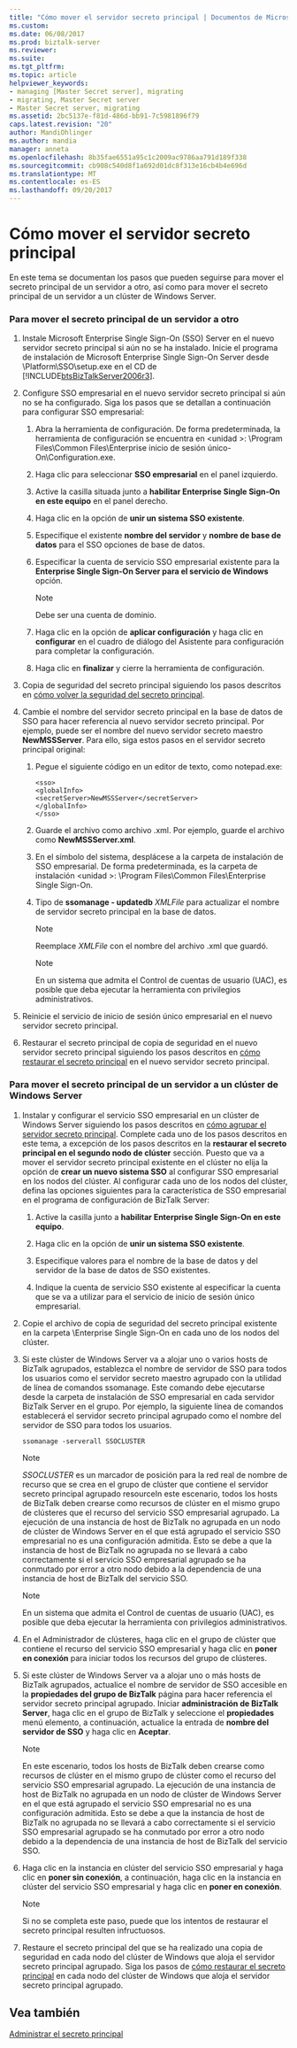 ```yaml
---
title: "Cómo mover el servidor secreto principal | Documentos de Microsoft"
ms.custom: 
ms.date: 06/08/2017
ms.prod: biztalk-server
ms.reviewer: 
ms.suite: 
ms.tgt_pltfrm: 
ms.topic: article
helpviewer_keywords:
- managing [Master Secret server], migrating
- migrating, Master Secret server
- Master Secret server, migrating
ms.assetid: 2bc5137e-f81d-486d-bb91-7c5981896f79
caps.latest.revision: "20"
author: MandiOhlinger
ms.author: mandia
manager: anneta
ms.openlocfilehash: 8b35fae6551a95c1c2009ac9786aa791d189f338
ms.sourcegitcommit: cb908c540d8f1a692d01dc8f313e16cb4b4e696d
ms.translationtype: MT
ms.contentlocale: es-ES
ms.lasthandoff: 09/20/2017
---
```

# <a name="how-to-move-the-master-secret-server"></a>Cómo mover el servidor secreto principal
En este tema se documentan los pasos que pueden seguirse para mover el secreto principal de un servidor a otro, así como para mover el secreto principal de un servidor a un clúster de Windows Server.  
  
### <a name="to-move-the-master-secret-from-one-server-to-another-server"></a>Para mover el secreto principal de un servidor a otro  
  
1.  Instale Microsoft Enterprise Single Sign-On (SSO) Server en el nuevo servidor secreto principal si aún no se ha instalado. Inicie el programa de instalación de Microsoft Enterprise Single Sign-On Server desde \Platform\SSO\setup.exe en el CD de [!INCLUDE[btsBizTalkServer2006r3](../includes/btsbiztalkserver2006r3-md.md)].  
  
2.  Configure SSO empresarial en el nuevo servidor secreto principal si aún no se ha configurado. Siga los pasos que se detallan a continuación para configurar SSO empresarial:  
  
    1.  Abra la herramienta de configuración. De forma predeterminada, la herramienta de configuración se encuentra en \<unidad >: \Program Files\Common Files\Enterprise inicio de sesión único-On\Configuration.exe.  
  
    2.  Haga clic para seleccionar **SSO empresarial** en el panel izquierdo.  
  
    3.  Active la casilla situada junto a **habilitar Enterprise Single Sign-On en este equipo** en el panel derecho.  
  
    4.  Haga clic en la opción de **unir un sistema SSO existente**.  
  
    5.  Especifique el existente **nombre del servidor** y **nombre de base de datos** para el SSO opciones de base de datos.  
  
    6.  Especificar la cuenta de servicio SSO empresarial existente para la **Enterprise Single Sign-On Server para el servicio de Windows** opción.  
  
        > [!NOTE]
        >  Debe ser una cuenta de dominio.  
  
    7.  Haga clic en la opción de **aplicar configuración** y haga clic en **configurar** en el cuadro de diálogo del Asistente para configuración para completar la configuración.  
  
    8.  Haga clic en **finalizar** y cierre la herramienta de configuración.  
  
3.  Copia de seguridad del secreto principal siguiendo los pasos descritos en [cómo volver la seguridad del secreto principal](../core/how-to-back-up-the-master-secret.md).  
  
4.  Cambie el nombre del servidor secreto principal en la base de datos de SSO para hacer referencia al nuevo servidor secreto principal. Por ejemplo, puede ser el nombre del nuevo servidor secreto maestro **NewMSSServer**. Para ello, siga estos pasos en el servidor secreto principal original:  
  
    1.  Pegue el siguiente código en un editor de texto, como notepad.exe:  
  
        ```  
        <sso>  
        <globalInfo>  
        <secretServer>NewMSSServer</secretServer>  
        </globalInfo>  
        </sso>  
        ```  
  
    2.  Guarde el archivo como archivo .xml. Por ejemplo, guarde el archivo como **NewMSSServer.xml**.  
  
    3.  En el símbolo del sistema, desplácese a la carpeta de instalación de SSO empresarial. De forma predeterminada, es la carpeta de instalación \<unidad >: \Program Files\Common Files\Enterprise Single Sign-On.  
  
    4.  Tipo de **ssomanage - updatedb** *XMLFile* para actualizar el nombre de servidor secreto principal en la base de datos.  
  
        > [!NOTE]
        >  Reemplace *XMLFile* con el nombre del archivo .xml que guardó.  
  
        > [!NOTE]
        >  En un sistema que admita el Control de cuentas de usuario (UAC), es posible que deba ejecutar la herramienta con privilegios administrativos.  
  
5.  Reinicie el servicio de inicio de sesión único empresarial en el nuevo servidor secreto principal.  
  
6.  Restaurar el secreto principal de copia de seguridad en el nuevo servidor secreto principal siguiendo los pasos descritos en [cómo restaurar el secreto principal](../core/how-to-restore-the-master-secret.md) en el nuevo servidor secreto principal.  
  
### <a name="to-move-the-master-secret-from-one-server-to-a-windows-server-cluster"></a>Para mover el secreto principal de un servidor a un clúster de Windows Server  
  
1.  Instalar y configurar el servicio SSO empresarial en un clúster de Windows Server siguiendo los pasos descritos en [cómo agrupar el servidor secreto principal](../core/how-to-cluster-the-master-secret-server1.md). Complete cada uno de los pasos descritos en este tema, a excepción de los pasos descritos en la **restaurar el secreto principal en el segundo nodo de clúster** sección. Puesto que va a mover el servidor secreto principal existente en el clúster no elija la opción de **crear un nuevo sistema SSO** al configurar SSO empresarial en los nodos del clúster. Al configurar cada uno de los nodos del clúster, defina las opciones siguientes para la característica de SSO empresarial en el programa de configuración de BizTalk Server:  
  
    1.  Active la casilla junto a **habilitar Enterprise Single Sign-On en este equipo**.  
  
    2.  Haga clic en la opción de **unir un sistema SSO existente**.  
  
    3.  Especifique valores para el nombre de la base de datos y del servidor de la base de datos de SSO existentes.  
  
    4.  Indique la cuenta de servicio SSO existente al especificar la cuenta que se va a utilizar para el servicio de inicio de sesión único empresarial.  
  
2.  Copie el archivo de copia de seguridad del secreto principal existente en la carpeta \Enterprise Single Sign-On en cada uno de los nodos del clúster.  
  
3.  Si este clúster de Windows Server va a alojar uno o varios hosts de BizTalk agrupados, establezca el nombre de servidor de SSO para todos los usuarios como el servidor secreto maestro agrupado con la utilidad de línea de comandos ssomanage. Este comando debe ejecutarse desde la carpeta de instalación de SSO empresarial en cada servidor BizTalk Server en el grupo. Por ejemplo, la siguiente línea de comandos establecerá el servidor secreto principal agrupado como el nombre del servidor de SSO para todos los usuarios.  
  
    ```  
    ssomanage -serverall SSOCLUSTER  
    ```  
  
    > [!NOTE]
    >  *SSOCLUSTER* es un marcador de posición para la red real de nombre de recurso que se crea en el grupo de clúster que contiene el servidor secreto principal agrupado resourceIn este escenario, todos los hosts de BizTalk deben crearse como recursos de clúster en el mismo grupo de clústeres que el recurso del servicio SSO empresarial agrupado. La ejecución de una instancia de host de BizTalk no agrupada en un nodo de clúster de Windows Server en el que está agrupado el servicio SSO empresarial no es una configuración admitida. Esto se debe a que la instancia de host de BizTalk no agrupada no se llevará a cabo correctamente si el servicio SSO empresarial agrupado se ha conmutado por error a otro nodo debido a la dependencia de una instancia de host de BizTalk del servicio SSO.  
  
    > [!NOTE]
    >  En un sistema que admita el Control de cuentas de usuario (UAC), es posible que deba ejecutar la herramienta con privilegios administrativos.  
  
4.  En el Administrador de clústeres, haga clic en el grupo de clúster que contiene el recurso del servicio SSO empresarial y haga clic en **poner en conexión** para iniciar todos los recursos del grupo de clústeres.  
  
5.  Si este clúster de Windows Server va a alojar uno o más hosts de BizTalk agrupados, actualice el nombre de servidor de SSO accesible en la **propiedades del grupo de BizTalk** página para hacer referencia el servidor secreto principal agrupado. Iniciar **administración de BizTalk Server**, haga clic en el grupo de BizTalk y seleccione el **propiedades** menú elemento, a continuación, actualice la entrada de **nombre del servidor de SSO** y haga clic en  **Aceptar**.  
  
    > [!NOTE]
    >  En este escenario, todos los hosts de BizTalk deben crearse como recursos de clúster en el mismo grupo de clúster como el recurso del servicio SSO empresarial agrupado. La ejecución de una instancia de host de BizTalk no agrupada en un nodo de clúster de Windows Server en el que está agrupado el servicio SSO empresarial no es una configuración admitida. Esto se debe a que la instancia de host de BizTalk no agrupada no se llevará a cabo correctamente si el servicio SSO empresarial agrupado se ha conmutado por error a otro nodo debido a la dependencia de una instancia de host de BizTalk del servicio SSO.  
  
6.  Haga clic en la instancia en clúster del servicio SSO empresarial y haga clic en **poner sin conexión**, a continuación, haga clic en la instancia en clúster del servicio SSO empresarial y haga clic en **poner en conexión**.  
  
    > [!NOTE]
    >  Si no se completa este paso, puede que los intentos de restaurar el secreto principal resulten infructuosos.  
  
7.  Restaure el secreto principal del que se ha realizado una copia de seguridad en cada nodo del clúster de Windows que aloja el servidor secreto principal agrupado. Siga los pasos de [cómo restaurar el secreto principal](../core/how-to-restore-the-master-secret.md) en cada nodo del clúster de Windows que aloja el servidor secreto principal agrupado.  
  
## <a name="see-also"></a>Vea también  
 [Administrar el secreto principal](../core/managing-the-master-secret.md)